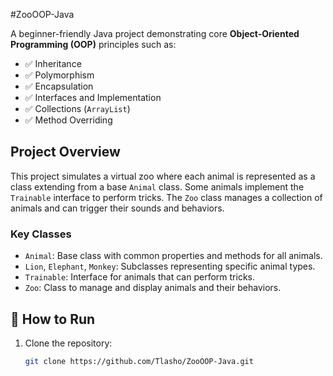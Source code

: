 #ZooOOP-Java

A beginner-friendly Java project demonstrating core **Object-Oriented Programming (OOP)** principles such as:

- ✅ Inheritance
- ✅ Polymorphism
- ✅ Encapsulation
- ✅ Interfaces and Implementation
- ✅ Collections (`ArrayList`)
- ✅ Method Overriding

## Project Overview

This project simulates a virtual zoo where each animal is represented as a class extending from a base `Animal` class. Some animals implement the `Trainable` interface to perform tricks. The `Zoo` class manages a collection of animals and can trigger their sounds and behaviors.

### Key Classes

- `Animal`: Base class with common properties and methods for all animals.
- `Lion`, `Elephant`, `Monkey`: Subclasses representing specific animal types.
- `Trainable`: Interface for animals that can perform tricks.
- `Zoo`: Class to manage and display animals and their behaviors.

## 🚀 How to Run

1. Clone the repository:
   ```bash
   git clone https://github.com/Tlasho/ZooOOP-Java.git
